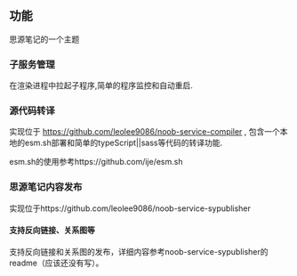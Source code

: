 ## 功能

思源笔记的一个主题

### 子服务管理

在渲染进程中拉起子程序,简单的程序监控和自动重启.

### 源代码转译

实现位于 https://github.com/leolee9086/noob-service-compiler , 包含一个本地的esm.sh部署和简单的typeScript||sass等代码的转译功能.

esm.sh的使用参考https://github.com/ije/esm.sh

### 思源笔记内容发布

实现位于https://github.com/leolee9086/noob-service-sypublisher

#### 支持反向链接、关系图等

支持反向链接和关系图的发布，详细内容参考noob-service-sypublisher的readme（应该还没有写）。